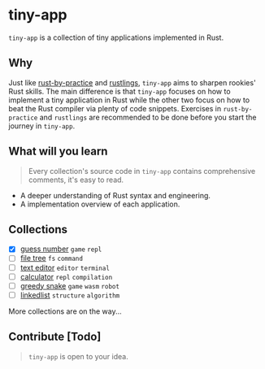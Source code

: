 # tiny-app

`tiny-app` is a collection of tiny applications implemented in Rust. 

## Why

Just like [rust-by-practice](https://github.com/sunface/rust-by-practice) and [rustlings](https://github.com/rust-lang/rustlings), `tiny-app` aims to sharpen rookies' Rust skills. The main difference is that `tiny-app` focuses on how to implement a tiny application in Rust while the other two focus on how to beat the Rust compiler via plenty of code snippets. Exercises in `rust-by-practice` and `rustlings` are recommended to be done before you start the journey in `tiny-app`.

## What will you learn

> Every collection's source code in `tiny-app` contains comprehensive comments, it's easy to read. 

- A deeper understanding of Rust syntax and engineering.
- A implementation overview of each application.


## Collections

- [x] [guess number](./guess_number/README.md) `game` `repl`
- [ ] [file tree]() `fs` `command`
- [ ] [text editor]()  `editor` `terminal`
- [ ] [calculator]() `repl` `compilation`
- [ ] [greedy snake]() `game` `wasm` `robot`
- [ ] [linkedlist]() `structure` `algorithm`

More collections are on the way...

## Contribute [Todo]

> `tiny-app` is open to your idea.

